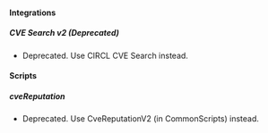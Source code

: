 
#### Integrations

##### CVE Search v2 (Deprecated)

- Deprecated. Use CIRCL CVE Search instead.

#### Scripts

##### cveReputation

- Deprecated. Use CveReputationV2 (in CommonScripts) instead.
